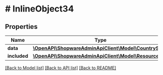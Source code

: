 # # InlineObject34

## Properties

Name | Type | Description | Notes
------------ | ------------- | ------------- | -------------
**data** | [**\OpenAPI\ShopwareAdminApiClient\Model\CountryState**](CountryState.md) |  | [optional]
**included** | [**\OpenAPI\ShopwareAdminApiClient\Model\Resource[]**](Resource.md) |  | [optional]

[[Back to Model list]](../../README.md#models) [[Back to API list]](../../README.md#endpoints) [[Back to README]](../../README.md)
